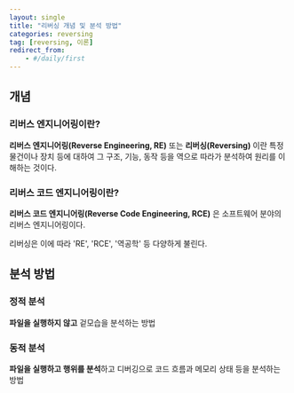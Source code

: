 ```yaml
---
layout: single
title: "리버싱 개념 및 분석 방법"
categories: reversing
tag: [reversing, 이론]
redirect_from:
    - #/daily/first
---
```


## 개념
### 리버스 엔지니어링이란?
**리버스 엔지니어링(Reverse Engineering, RE)** 또는 **리버싱(Reversing)** 이란 특정 물건이나 장치 등에 대하여 그 구조, 기능, 동작 등을 역으로 따라가 분석하여 원리를 이해하는 것이다.

### 리버스 코드 엔지니어링이란?
**리버스 코드 엔지니어링(Reverse Code Engineering, RCE)** 은 소프트웨어 분야의 리버스 엔지니어링이다.

리버싱은 이에 따라 'RE', 'RCE', '역공학' 등 다양하게 불린다.

## 분석 방법
### 정적 분석
**파일을 실행하지 않고** 겉모습을 분석하는 방법
### 동적 분석
**파일을 실행하고 행위를 분석**하고 디버깅으로 코드 흐름과 메모리 상태 등을 분석하는 방법
